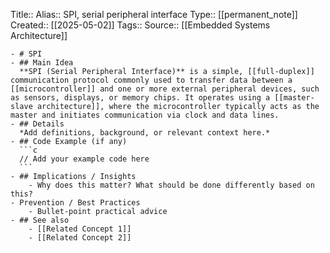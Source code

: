 Title:: 
  Alias:: SPI, serial peripheral interface 
  Type:: [[permanent_note]]
  Created:: [[2025-05-02]]
  Tags:: 
  Source:: [[Embedded Systems Architecture]]

	- # SPI
	- ## Main Idea  
	  **SPI (Serial Peripheral Interface)** is a simple, [[full-duplex]] communication protocol commonly used to transfer data between a [[microcontroller]] and one or more external peripheral devices, such as sensors, displays, or memory chips. It operates using a [[master-slave architecture]], where the microcontroller typically acts as the master and initiates communication via clock and data lines.
	- ## Details  
	  *Add definitions, background, or relevant context here.*
	- ## Code Example (if any)  
	  ```c
	  // Add your example code here
	  ```
	- ## Implications / Insights
		- Why does this matter? What should be done differently based on this?
	- Prevention / Best Practices
		- Bullet-point practical advice
	- ## See also
		- [[Related Concept 1]]
		- [[Related Concept 2]]